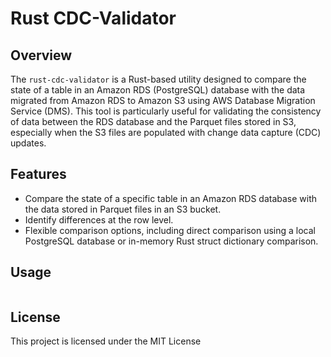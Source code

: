 # Rust CDC-Validator

## Overview

The `rust-cdc-validator` is a Rust-based utility designed to compare the state of a table in an Amazon RDS (PostgreSQL) database with the data migrated from Amazon RDS to Amazon S3 using AWS Database Migration Service (DMS). This tool is particularly useful for validating the consistency of data between the RDS database and the Parquet files stored in S3, especially when the S3 files are populated with change data capture (CDC) updates.

## Features

- Compare the state of a specific table in an Amazon RDS database with the data stored in Parquet files in an S3 bucket.
- Identify differences at the row level.
- Flexible comparison options, including direct comparison using a local PostgreSQL database or in-memory Rust struct dictionary comparison.

## Usage
```
```

## License
This project is licensed under the MIT License 
